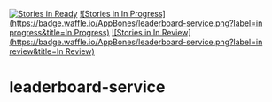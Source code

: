 [![Stories in Ready](https://badge.waffle.io/AppBones/leaderboard-service.png?label=ready&title=Ready)](https://waffle.io/AppBones/leaderboard-service)
[![Stories in In Progress](https://badge.waffle.io/AppBones/leaderboard-service.png?label=in progress&title=In Progress)](https://waffle.io/AppBones/leaderboard-service)
[![Stories in In Review](https://badge.waffle.io/AppBones/leaderboard-service.png?label=in review&title=In Review)](https://waffle.io/AppBones/leaderboard-service)

# leaderboard-service
